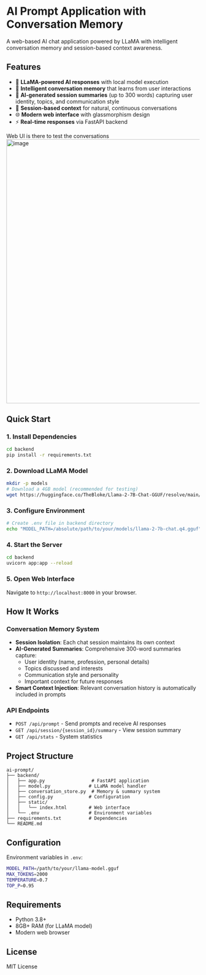 # AI Prompt Application with Conversation Memory

A web-based AI chat application powered by LLaMA with intelligent conversation memory and session-based context awareness.

## Features

- 🤖 **LLaMA-powered AI responses** with local model execution
- 🧠 **Intelligent conversation memory** that learns from user interactions
- 📝 **AI-generated session summaries** (up to 300 words) capturing user identity, topics, and communication style
- 🎯 **Session-based context** for natural, continuous conversations
- 🌐 **Modern web interface** with glassmorphism design
- ⚡ **Real-time responses** via FastAPI backend

Web UI is there to test the conversations
<img width="1102" height="689" alt="image" src="https://github.com/user-attachments/assets/e2407520-fa9d-4919-9b21-f104e4ba795a" />


## Quick Start

### 1. Install Dependencies
```bash
cd backend
pip install -r requirements.txt
```

### 2. Download LLaMA Model
```bash
mkdir -p models
# Download a 4GB model (recommended for testing)
wget https://huggingface.co/TheBloke/Llama-2-7B-Chat-GGUF/resolve/main/llama-2-7b-chat.Q4_K_M.gguf -O models/llama-2-7b-chat.q4.gguf
```

### 3. Configure Environment
```bash
# Create .env file in backend directory
echo "MODEL_PATH=/absolute/path/to/your/models/llama-2-7b-chat.q4.gguf" > .env
```

### 4. Start the Server
```bash
cd backend
uvicorn app:app --reload
```

### 5. Open Web Interface
Navigate to `http://localhost:8000` in your browser.

## How It Works

### Conversation Memory System
- **Session Isolation**: Each chat session maintains its own context
- **AI-Generated Summaries**: Comprehensive 300-word summaries capture:
  - User identity (name, profession, personal details)
  - Topics discussed and interests
  - Communication style and personality
  - Important context for future responses
- **Smart Context Injection**: Relevant conversation history is automatically included in prompts

### API Endpoints
- `POST /api/prompt` - Send prompts and receive AI responses
- `GET /api/session/{session_id}/summary` - View session summary
- `GET /api/stats` - System statistics

## Project Structure
```
ai-prompt/
├── backend/
│   ├── app.py                 # FastAPI application
│   ├── model.py              # LLaMA model handler
│   ├── conversation_store.py  # Memory & summary system
│   ├── config.py             # Configuration
│   ├── static/
│   │   └── index.html        # Web interface
│   └── .env                  # Environment variables
├── requirements.txt          # Dependencies
└── README.md
```

## Configuration

Environment variables in `.env`:
```bash
MODEL_PATH=/path/to/your/llama-model.gguf
MAX_TOKENS=2000
TEMPERATURE=0.7
TOP_P=0.95
```

## Requirements

- Python 3.8+
- 8GB+ RAM (for LLaMA model)
- Modern web browser

## License

MIT License
